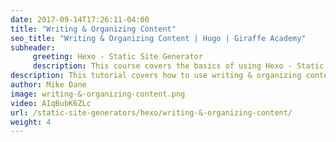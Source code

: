 ```yaml
---
date: 2017-09-14T17:26:11-04:00
title: "Writing & Organizing Content"
seo_title: "Writing & Organizing Content | Hugo | Giraffe Academy"
subheader:
     greeting: Hexo - Static Site Generator
     description: This course covers the basics of using Hexo - Static Site Generator. Work your way through the articles and we'll teach you everything you need to know to create a professional and scalable website or blog!
description: This tutorial covers how to use writing & organizing content in Hexo -  Static Site Generator.
author: Mike Dane
image: writing-&-organizing-content.png
video: AIqBubK6ZLc
url: /static-site-generators/hexo/writing-&-organizing-content/
weight: 4
---
```

